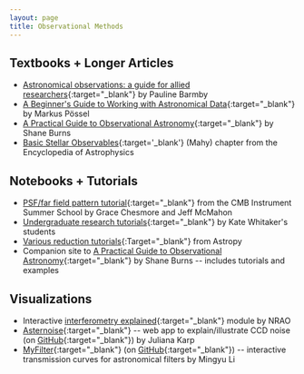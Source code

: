 ```yaml
---
layout: page
title: Observational Methods
---
```


## Textbooks + Longer Articles
- [Astronomical observations: a guide for allied researchers](https://astro.theoj.org/article/7651-astronomical-observations-a-guide-for-allied-researchers){:target="_blank"} by Pauline Barmby
- [A Beginner's Guide to Working with Astronomical Data](https://astro.theoj.org/article/11638-a-beginner-s-guide-to-working-with-astronomical-data){:target="_blank"} by Markus Pössel
- [A Practical Guide to Observational Astronomy](https://faculty1.coloradocollege.edu/~sburns/courses/18-19/pc362/PracticalObsAstro.pdf){:target="_blank"} by Shane Burns
- [Basic Stellar Observables](https://arxiv.org/abs/2412.05671){:target='_blank'} (Mahy) chapter from the Encyclopedia of Astrophysics

## Notebooks + Tutorials
- [PSF/far field pattern tutorial](https://github.com/McMahonCosmologyGroup/cmbInstrumentSummerSchool/blob/main/Notebook3_bonus_optics.ipynb){:target="_blank"} from the CMB Instrument Summer School by Grace Chesmore and Jeff McMahon
- [Undergraduate research tutorials](https://www.astrowhit.com/astronomy-research-tutorial-repository){:target="_blank"} by Kate Whitaker's students
- [Various reduction tutorials](https://learn.astropy.org){:Target="_blank"} from Astropy
- Companion site to [A Practical Guide to Observational Astronomy](https://mshaneburns.github.io/ObsAstro/){:target="_blank"} by Shane Burns -- includes tutorials and examples

## Visualizations
- Interactive [interferometry explained](https://public.nrao.edu/interferometry-explained/){:target="_blank"} module by NRAO
- [Asternoise](https://asternoise.streamlit.app){:target="_blank"} -- web app to explain/illustrate CCD noise (on [GitHub](https://github.com/juliana-karp/asternoise){:target="_blank"}) by Juliana Karp
- [MyFilter](https://preview.lmytime.com/myfilter){:target="_blank"} (on [GitHub](https://github.com/lmytime/MyFilter){:target="_blank"}) -- interactive transmission curves for astronomical filters by Mingyu Li